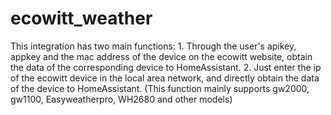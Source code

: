 # ecowitt_weather
This integration has two main functions: 1. Through the user's apikey, appkey and the mac address of the device on the ecowitt website, obtain the data of the corresponding device to HomeAssistant. 2. Just enter the ip of the ecowitt device in the local area network, and directly obtain the data of the device to HomeAssistant. (This function mainly supports gw2000, gw1100, Easyweatherpro, WH2680 and other models)

